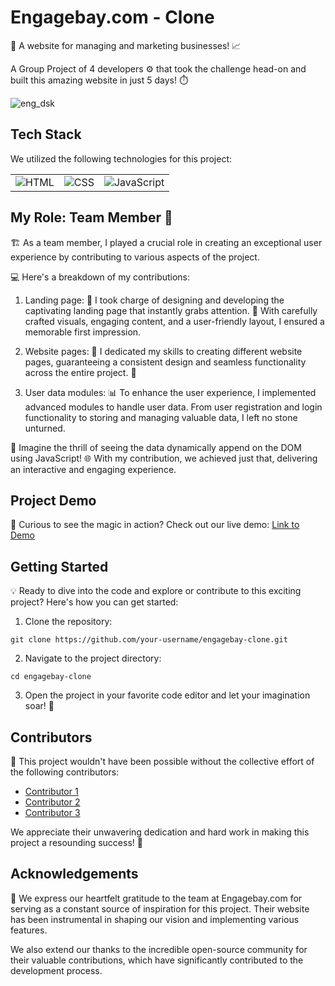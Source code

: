 # Engagebay.com - Clone

🚀 A website for managing and marketing businesses! 📈

A Group Project of 4 developers ⚙️ that took the challenge head-on and built this amazing website in just 5 days! ⏱️

![eng_dsk](https://user-images.githubusercontent.com/80110392/213511765-8deba6f8-f7bb-4304-a833-9f7dee7c7575.gif)


## Tech Stack

We utilized the following technologies for this project:

<div align="center">

|   |   |   |
| - | - | - |
| <img src="https://img.icons8.com/color/48/000000/html-5--v1.png" alt="HTML" /> | <img src="https://img.icons8.com/color/48/000000/css3.png" alt="CSS" /> | <img src="https://img.icons8.com/color/48/000000/javascript--v1.png" alt="JavaScript" /> |

</div>


## My Role: Team Member 👥

🏗️ As a team member, I played a crucial role in creating an exceptional user experience by contributing to various aspects of the project.

💻 Here's a breakdown of my contributions:

1. Landing page: 🚀 I took charge of designing and developing the captivating landing page that instantly grabs attention. 🌟 With carefully crafted visuals, engaging content, and a user-friendly layout, I ensured a memorable first impression.

2. Website pages: 📄 I dedicated my skills to creating different website pages, guaranteeing a consistent design and seamless functionality across the entire project. 🎨

3. User data modules: 📊 To enhance the user experience, I implemented advanced modules to handle user data. From user registration and login functionality to storing and managing valuable data, I left no stone unturned.

📸 Imagine the thrill of seeing the data dynamically append on the DOM using JavaScript! 🌐 With my contribution, we achieved just that, delivering an interactive and engaging experience.

## Project Demo

👀 Curious to see the magic in action? Check out our live demo: [Link to Demo](https://example.com)

## Getting Started

💡 Ready to dive into the code and explore or contribute to this exciting project? Here's how you can get started:

1. Clone the repository:
```
git clone https://github.com/your-username/engagebay-clone.git
```

2. Navigate to the project directory:
```
cd engagebay-clone
```

3. Open the project in your favorite code editor and let your imagination soar! 🚀


## Contributors

🙌 This project wouldn't have been possible without the collective effort of the following contributors:

- [Contributor 1](https://github.com/ujjwal1309)
- [Contributor 2](https://github.com/daljeet-coder)
- [Contributor 3](https://github.com/GovindPullagura)

We appreciate their unwavering dedication and hard work in making this project a resounding success! 🎉


## Acknowledgements

🙏 We express our heartfelt gratitude to the team at Engagebay.com for serving as a constant source of inspiration for this project. Their website has been instrumental in shaping our vision and implementing various features.

We also extend our thanks to the incredible open-source community for their valuable contributions, which have significantly contributed to the development process.


